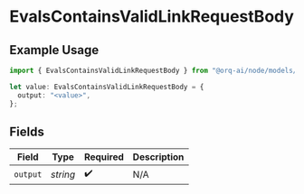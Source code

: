 # EvalsContainsValidLinkRequestBody

## Example Usage

```typescript
import { EvalsContainsValidLinkRequestBody } from "@orq-ai/node/models/operations";

let value: EvalsContainsValidLinkRequestBody = {
  output: "<value>",
};
```

## Fields

| Field              | Type               | Required           | Description        |
| ------------------ | ------------------ | ------------------ | ------------------ |
| `output`           | *string*           | :heavy_check_mark: | N/A                |
